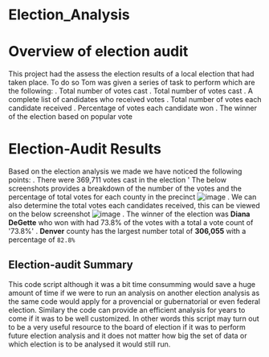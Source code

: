 # Election_Analysis
# Overview of election audit
This project had the assess the election results of a local election that had taken place.
To do so Tom was given a series of task to perform which are the following:
. Total number of votes cast
. Total number of votes cast
. A complete list of candidates who received votes
. Total number of votes each candidate received
. Percentage of votes each candidate won
. The winner of the election based on popular vote

# Election-Audit Results
Based on the election analysis we made we have noticed the following points:
. There were 369,711 votes cast in the election
' The below screenshots provides a breakdown of the number of the votes and the percentage of total votes for each county in the precinct 
![image](https://user-images.githubusercontent.com/99924850/159186254-9eeb129a-930f-4f59-90d2-eebe7a4db216.png)
. We can also determine the total votes each candidates received, this can be viewed on the below screenshot
![image](https://user-images.githubusercontent.com/99924850/159186390-0d92b877-e21c-40ac-948a-61a5103b55e8.png)
. The winner of the election was **Diana DeGette** who won with had 73.8% of the votes with a total a vote count of '73.8%'
. **Denver** county has the largest number total of **306,055** with a percentage of `82.8%`  
## Election-audit Summary
This code script although it was a bit time consumming would save a huge amount of time if we were to run an analysis on another election analysis as the same code would apply for a provencial or gubernatorial or even federal election.
Similary the code can provide an efficient analysis for years to come if it was to be well customized.
In other words this script may turn out to be a very useful resource to the board of election if it was to perform future election analysis and it does not matter how big the set of data or which election is to be analysed it would still run.
